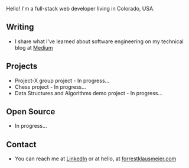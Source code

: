 Hello! I'm a full-stack web developer living in Colorado, USA.

## Writing
- I share what I've learned about software engineering on my technical blog at [Medium](https://fwklaus.medium.com/)

## Projects
- Project-X group project - In progress...
- Chess project - In progress...
- Data Structures and Algorithms demo project - In progress...

## Open Source
- In progress...

## Contact
- You can reach me at [LinkedIn](https://www.linkedin.com/in/forrestklausmeier/) or at hello, at [forrestklausmeier.com]() 

<!--
**fwklaus/fwklaus** is a ✨ _special_ ✨ repository because its `README.md` (this file) appears on your GitHub profile.

Here are some ideas to get you started:

- 🔭 I’m currently working on ...
- 🌱 I’m currently learning ...
- 👯 I’m looking to collaborate on ...
- 🤔 I’m looking for help with ...
- 💬 Ask me about ...
- 📫 How to reach me: ...
- 😄 Pronouns: ...
- ⚡ Fun fact: ...
-->
